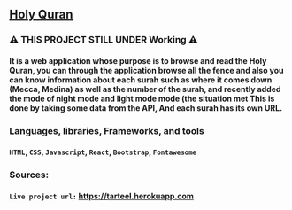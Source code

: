 ## [Holy Quran](tarteel.herokuapp.com)
### ⚠️ THIS PROJECT STILL UNDER Working ⚠️
#### It is a web application whose purpose is to browse and read the Holy Quran, you can through the application browse all the fence and also you can know information about each surah such as where it comes down (Mecca, Medina) as well as the number of the surah, and recently added the mode of night mode and light mode mode (the situation met This is done by taking some data from the API, And each surah has its own URL.
### Languages, libraries, Frameworks, and tools
#### `HTML`, `CSS`, `Javascript`, `React`, `Bootstrap`, `Fontawesome`


### Sources:
#### `Live project url:` https://tarteel.herokuapp.com
